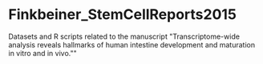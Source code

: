 # Finkbeiner_StemCellReports2015
Datasets and R scripts related to the manuscript "Transcriptome-wide analysis reveals hallmarks of human intestine development and maturation in vitro and in vivo.""
